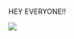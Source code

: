 



HEY EVERYONE!!




![](https://github-profile-trophy.vercel.app/?username=yograjsharma05&theme=gruvbox&no-frame=false&no-bg=false&margin-w=4)
